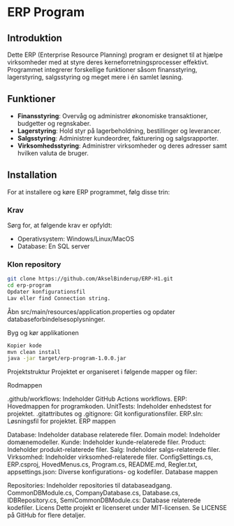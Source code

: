 # ERP Program

## Introduktion

Dette ERP (Enterprise Resource Planning) program er designet til at hjælpe virksomheder med at styre deres kerneforretningsprocesser effektivt. Programmet integrerer forskellige funktioner såsom finansstyring, lagerstyring, salgsstyring og meget mere i én samlet løsning.

## Funktioner

- **Finansstyring**: Overvåg og administrer økonomiske transaktioner, budgetter og regnskaber.
- **Lagerstyring**: Hold styr på lagerbeholdning, bestillinger og leverancer.
- **Salgsstyring**: Administrer kundeordrer, fakturering og salgsrapporter.
- **Virksomhedsstyring**: Administrer virksomheder og deres adresser samt hvilken valuta de bruger.

## Installation

For at installere og køre ERP programmet, følg disse trin:

### Krav

Sørg for, at følgende krav er opfyldt:

- Operativsystem: Windows/Linux/MacOS
- Database: En SQL server

### Klon repository

```bash
git clone https://github.com/AkselBinderup/ERP-H1.git
cd erp-program
Opdater konfigurationsfil
Lav eller find Connection string.
```

Åbn src/main/resources/application.properties og opdater databaseforbindelsesoplysninger.

Byg og kør applikationen

```bash
Kopier kode
mvn clean install
java -jar target/erp-program-1.0.0.jar
```
Projektstruktur
Projektet er organiseret i følgende mapper og filer:

Rodmappen

.github/workflows: Indeholder GitHub Actions workflows.
ERP: Hovedmappen for programkoden.
UnitTests: Indeholder enhedstest for projektet.
.gitattributes og .gitignore: Git konfigurationsfiler.
ERP.sln: Løsningsfil for projektet.
ERP mappen

Database: Indeholder database relaterede filer.
Domain model: Indeholder domænemodeller.
Kunde: Indeholder kunde-relaterede filer.
Product: Indeholder produkt-relaterede filer.
Salg: Indeholder salgs-relaterede filer.
Virksomhed: Indeholder virksomhed-relaterede filer.
ConfigSettings.cs, ERP.csproj, HovedMenus.cs, Program.cs, README.md, Regler.txt, appsettings.json: Diverse konfigurations- og kodefiler.
Database mappen

Repositories: Indeholder repositories til databaseadgang.
CommonDBModule.cs, CompanyDatabase.cs, Database.cs, IDBRepository.cs, SemiCommonDBModule.cs: Database relaterede kodefiler.
Licens
Dette projekt er licenseret under MIT-licensen. Se LICENSE på GitHub for flere detaljer.
